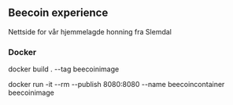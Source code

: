 
## Beecoin experience

Nettside for vår hjemmelagde honning fra Slemdal

### Docker

docker build . --tag beecoinimage

docker run -it --rm --publish 8080:8080 --name beecoincontainer beecoinimage
